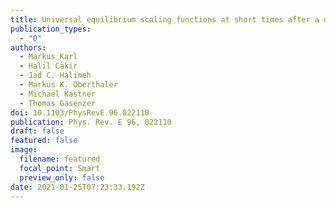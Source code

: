 ```yaml
---
title: Universal equilibrium scaling functions at short times after a quench
publication_types:
  - "0"
authors:
  - Markus Karl
  - Halil Cakir
  - Jad C. Halimeh
  - Markus K. Oberthaler
  - Michael Kastner
  - Thomas Gasenzer
doi: 10.1103/PhysRevE.96.022110
publication: Phys. Rev. E 96, 022110
draft: false
featured: false
image:
  filename: featured
  focal_point: Smart
  preview_only: false
date: 2021-01-25T07:23:33.192Z
---
```

